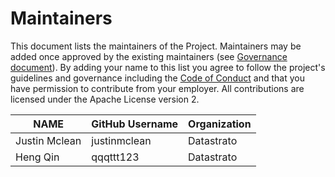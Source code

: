 <!--
  Copyright 2023 Datastrato.
  This software is licensed under the Apache License version 2.
-->

# Maintainers

This document lists the maintainers of the Project. Maintainers may be added once approved by the existing maintainers (see [Governance document](GOVERNANCE.md)). By adding your name to this list you agree to follow the project's guidelines and governance including the [Code of Conduct](CODE-OF-CONDUCT.md) and that you have permission to contribute from your employer. All contributions are licensed under the Apache License version 2.

| **NAME** | **GitHub Username** | **Organization** |
| --- | --- | --- |
| Justin Mclean | justinmclean | Datastrato |
| Heng Qin      | qqqttt123 | Datastrato |
